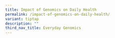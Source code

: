 ```yaml
---
title: Impact of Genomics on Daily Health
permalink: /impact-of-genomics-on-daily-health/
variant: tiptap
description: ""
third_nav_title: Everyday Genomics
---
```

